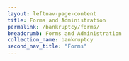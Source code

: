 ```yaml
---
layout: leftnav-page-content
title: Forms and Administration
permalink: /bankruptcy/forms/
breadcrumb: Forms and Administration
collection_name: bankruptcy
second_nav_title: "Forms"
---
```


